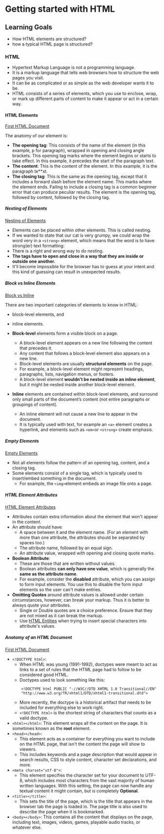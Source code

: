 # Getting started with HTML

## Learning Goals
- How HTML elements are structured?
- how a typical HTML page is structured?

### HTML
- Hypertext Markup Language is not a programming language.
- It is a markup language that tells web browsers how to structure the web pages you visit.
- It can be as complicated or as simple as the web developer wants it to be.
- HTML consists of a series of elements, which you use to enclose, wrap, or mark up different parts of content to make it appear or act in a certain way.

#### HTML Elements

[First HTML Document](FirstHTML.html)

The anatomy of our element is:
- **The opening tag**: This consists of the name of the element (in this example, p for paragraph), wrapped in opening and closing angle brackets. This opening tag marks where the element begins or starts to take effect. In this example, it precedes the start of the paragraph text.
- **The content**: This is the content of the element. In this example, it is the paragraph te**xt.
- **The closing tag**: This is the same as the opening tag, except that it includes a forward slash before the element name. This marks where the element ends. Failing to include a closing tag is a common beginner error that can produce peculiar results.
The element is the opening tag, followed by content, followed by the closing tag.


##### Nesting of Elements

[Nesting of Elements](MyGrumpyCat.html)

- Elements can be placed within other elements. This is called nesting.
- If we wanted to state that our cat is very grumpy, we could wrap the word very in a ```<strong>``` element, which means that the word is to have strong(er) text formatting:
- There is a right and wrong way to do nesting.
- **The tags have to open and close in a way that they are inside or outside one another.**
- It'll become impossible for the browser has to guess at your intent and this kind of guessing can result in unexpected results.

##### Block vs Inline Elements

[Block vs Inline](BlockVsInline.html)

There are two important categories of elements to know in HTML:
- block-level elements, and
- inline elements.

- **Block-level** elements form a visible block on a page.
    - A block-level element appears on a new line following the content that precedes it.
    - Any content that follows a block-level element also appears on a new line.
    - Block-level elements are usually **structural elements** on the page.
    - For example, a block-level element might represent headings, paragraphs, lists, navigation menus, or footers.
    - A block-level element **wouldn't be nested inside an inline element**, but it might be nested inside another block-level element.
- **Inline** elements are contained within block-level elements, and surround only small parts of the document’s content (not entire paragraphs or groupings of content).
    - An inline element will not cause a new line to appear in the document.
    - It is typically used with text, for example an ```<a>``` element creates a hyperlink, and elements such as ```<em>```or ```<strong>``` create emphasis.


##### Empty Elements

[Empty Elements](EmptyElements.html)

- Not all elements follow the pattern of an opening tag, content, and a closing tag.
- Some elements consist of a single tag, which is typically used to insert/embed something in the document.     
    - For example, the ```<img>```element embeds an image file onto a page.

##### HTML Element Attributes

[HTML Element Attributes](ElementAttributes.html)

- Attributes contain extra information about the element that won't appear in the content.
- An attribute should have:
    - A space between it and the element name. (For an element with more than one attribute, the attributes should be separated by spaces too.)
    - The attribute name, followed by an equal sign.
    - An attribute value, wrapped with opening and closing quote marks.
- **Boolean Attribute**:
    - These are those that are written without values.
    - Boolean attributes **can only have one value**, which is generally the **same as the attribute name**.
    - For example, consider the **disabled** attribute, which you can assign to form input elements. You use this to disable the form input elements so the user can't make entries.
- **Omitting Quotes** around attribute values is allowed under certain circumstances, however, can break your markup. Thus it is better to always quote your attributes.
    - Single or Double quotes are a choice preference. Ensure that they are not mixed as it can break the markup.
    - Use [HTML Entities](https://www.w3schools.com/html/html_entities.asp) when trying to insert special characters into attribute's values.

##### Anatomy of an HTML Document

[First HTML Document](FirstHTML.html)

- ```<!DOCTYPE html>```:
    - When HTML was young (1991-1992), doctypes were meant to act as links to a set of rules that the HTML page had to follow to be considered good HTML.
    - Doctypes used to look something like this:
    ```
        <!DOCTYPE html PUBLIC "-//W3C//DTD XHTML 1.0 Transitional//EN"
        "http://www.w3.org/TR/xhtml1/DTD/xhtml1-transitional.dtd">
    ```
    - More recently, the doctype is a historical artifact that needs to be included for everything else to work right.
    - ```<!DOCTYPE html>``` is the shortest string of characters that counts as a valid doctype.
- ```<html></html>```: This element wraps all the content on the page. It is sometimes known as the **root** element.
- ```<head></head>```:
    - This element acts as a container for everything you want to include on the HTML page, that isn't the content the page will show to viewers.
    - This includes keywords and a page description that would appear in search results, CSS to style content, character set declarations, and more. 
- ```<meta charset="utf-8">```:
    - This element specifies the character set for your document to UTF-8, which includes most characters from the vast majority of human written languages. With this setting, the page can now handle any textual content it might contain, but is completely **Optional**.
- ```<title></title>```:
    - This sets the title of the page, which is the title that appears in the browser tab the page is loaded in. The page title is also used to describe the page when it is bookmarked.
- ```<body></body>```: This contains all the content that displays on the page, including text, images, videos, games, playable audio tracks, or whatever else.